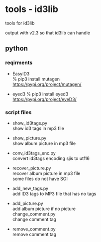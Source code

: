 tools - id3lib
===============

tools for  id3lib <br/>

output with v2.3 so that id3lib can handle <br/>

## python

### reqirments
- EasyID3 <br/>
% pip3 install  mutagen <br/>
https://pypi.org/project/mutagen/ <br/>

- eyed3
% pip3 install  eyed3 <br/>
https://pypi.org/project/eyeD3/ <br/>

### script files
- show_id3tags.py  <br/>
show id3 tags in mp3 file <br/>
- show_picture.py <br/>
show album picture in mp3 file <br/>
- conv_id3tags_enc.py <br/>
convert id3tags encoding sjis to utf16 <br/>
- recover_picture.py <br/>
recover album picture in mp3 file <br/>
some files do not have SOI <br/>

- add_new_tags.py <br/>
 add ID3 tags to MP3 file that has no tags <br/>
- add_picture.py <br/>
add album picture if no picture <br/>
change_comment.py <br/>
change comment tag <br/>
- remove_comment.py <br/>
remove comment tag  <br/>